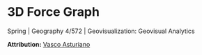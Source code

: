 # 3D Force Graph
Spring | Geography 4/572 | Geovisualization: Geovisual Analytics 

**Attribution:** [Vasco Asturiano](https://github.com/vasturiano)
